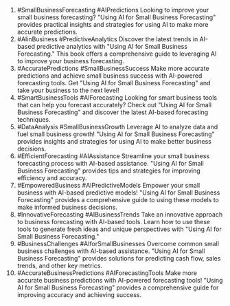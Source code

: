 1. #SmallBusinessForecasting #AIPredictions Looking to improve your small business forecasting? "Using AI for Small Business Forecasting" provides practical insights and strategies for using AI to make more accurate predictions.
2. #AIinBusiness #PredictiveAnalytics Discover the latest trends in AI-based predictive analytics with "Using AI for Small Business Forecasting." This book offers a comprehensive guide to leveraging AI to improve your business forecasting.
3. #AccuratePredictions #SmallBusinessSuccess Make more accurate predictions and achieve small business success with AI-powered forecasting tools. Get "Using AI for Small Business Forecasting" and take your business to the next level!
4. #SmartBusinessTools #AIForecasting Looking for smart business tools that can help you forecast accurately? Check out "Using AI for Small Business Forecasting" and discover the latest AI-based forecasting techniques.
5. #DataAnalysis #SmallBusinessGrowth Leverage AI to analyze data and fuel small business growth! "Using AI for Small Business Forecasting" provides insights and strategies for using AI to make better business decisions.
6. #EfficientForecasting #AIAssistance Streamline your small business forecasting process with AI-based assistance. "Using AI for Small Business Forecasting" provides tips and strategies for improving efficiency and accuracy.
7. #EmpoweredBusiness #AIPredictiveModels Empower your small business with AI-based predictive models! "Using AI for Small Business Forecasting" provides a comprehensive guide to using these models to make informed business decisions.
8. #InnovativeForecasting #AIBusinessTrends Take an innovative approach to business forecasting with AI-based tools. Learn how to use these tools to generate fresh ideas and unique perspectives with "Using AI for Small Business Forecasting."
9. #BusinessChallenges #AIforSmallBusinesses Overcome common small business challenges with AI-based assistance. "Using AI for Small Business Forecasting" provides solutions for predicting cash flow, sales trends, and other key metrics.
10. #AccurateBusinessPredictions #AIForecastingTools Make more accurate business predictions with AI-powered forecasting tools! "Using AI for Small Business Forecasting" provides a comprehensive guide for improving accuracy and achieving success.

